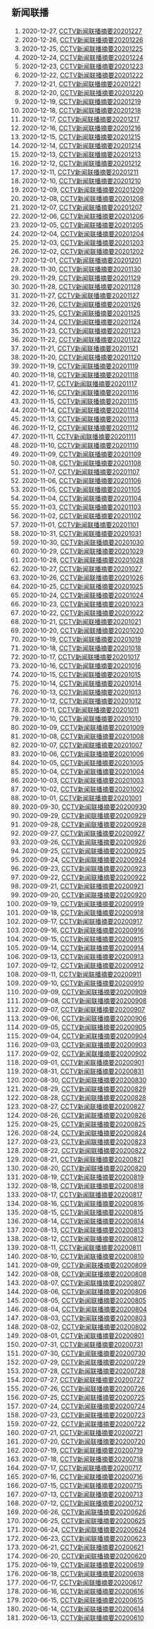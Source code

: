 ## 新闻联播
1. 2020-12-27, [CCTV新闻联播摘要20201227](xwlb20201227.md)
1. 2020-12-26, [CCTV新闻联播摘要20201226](xwlb20201226.md)
1. 2020-12-25, [CCTV新闻联播摘要20201225](xwlb20201225.md)
1. 2020-12-24, [CCTV新闻联播摘要20201224](xwlb20201224.md)
1. 2020-12-23, [CCTV新闻联播摘要20201223](xwlb20201223.md)
1. 2020-12-22, [CCTV新闻联播摘要20201222](xwlb20201222.md)
1. 2020-12-21, [CCTV新闻联播摘要20201221](xwlb20201221.md)
1. 2020-12-20, [CCTV新闻联播摘要20201220](xwlb20201220.md)
1. 2020-12-19, [CCTV新闻联播摘要20201219](xwlb20201219.md)
1. 2020-12-18, [CCTV新闻联播摘要20201218](xwlb20201218.md)
1. 2020-12-17, [CCTV新闻联播摘要20201217](xwlb20201217.md)
1. 2020-12-16, [CCTV新闻联播摘要20201216](xwlb20201216.md)
1. 2020-12-15, [CCTV新闻联播摘要20201215](xwlb20201215.md)
1. 2020-12-14, [CCTV新闻联播摘要20201214](xwlb20201214.md)
1. 2020-12-13, [CCTV新闻联播摘要20201213](xwlb20201213.md)
1. 2020-12-12, [CCTV新闻联播摘要20201212](xwlb20201212.md)
1. 2020-12-11, [CCTV新闻联播摘要20201211](xwlb20201211.md)
1. 2020-12-10, [CCTV新闻联播摘要20201210](xwlb20201210.md)
1. 2020-12-09, [CCTV新闻联播摘要20201209](xwlb20201209.md)
1. 2020-12-08, [CCTV新闻联播摘要20201208](xwlb20201208.md)
1. 2020-12-07, [CCTV新闻联播摘要20201207](xwlb20201207.md)
1. 2020-12-06, [CCTV新闻联播摘要20201206](xwlb20201206.md)
1. 2020-12-05, [CCTV新闻联播摘要20201205](xwlb20201205.md)
1. 2020-12-04, [CCTV新闻联播摘要20201204](xwlb20201204.md)
1. 2020-12-03, [CCTV新闻联播摘要20201203](xwlb20201203.md)
1. 2020-12-02, [CCTV新闻联播摘要20201202](xwlb20201202.md)
1. 2020-12-01, [CCTV新闻联播摘要20201201](xwlb20201201.md)
1. 2020-11-30, [CCTV新闻联播摘要20201130](xwlb20201130.md)
1. 2020-11-29, [CCTV新闻联播摘要20201129](xwlb20201129.md)
1. 2020-11-28, [CCTV新闻联播摘要20201128](xwlb20201128.md)
1. 2020-11-27, [CCTV新闻联播摘要20201127](xwlb20201127.md)
1. 2020-11-26, [CCTV新闻联播摘要20201126](xwlb20201126.md)
1. 2020-11-25, [CCTV新闻联播摘要20201125](xwlb20201125.md)
1. 2020-11-24, [CCTV新闻联播摘要20201124](xwlb20201124.md)
1. 2020-11-23, [CCTV新闻联播摘要20201123](xwlb20201123.md)
1. 2020-11-22, [CCTV新闻联播摘要20201122](xwlb20201122.md)
1. 2020-11-21, [CCTV新闻联播摘要20201121](xwlb20201121.md)
1. 2020-11-20, [CCTV新闻联播摘要20201120](xwlb20201120.md)
1. 2020-11-19, [CCTV新闻联播摘要20201119](xwlb20201119.md)
1. 2020-11-18, [CCTV新闻联播摘要20201118](xwlb20201118.md)
1. 2020-11-17, [CCTV新闻联播摘要20201117](xwlb20201117.md)
1. 2020-11-16, [CCTV新闻联播摘要20201116](xwlb20201116.md)
1. 2020-11-15, [CCTV新闻联播摘要20201115](xwlb20201115.md)
1. 2020-11-14, [CCTV新闻联播摘要20201114](xwlb20201114.md)
1. 2020-11-13, [CCTV新闻联播摘要20201113](xwlb20201113.md)
1. 2020-11-12, [CCTV新闻联播摘要20201112](xwlb20201112.md)
1. 2020-11-11, [CCTV新闻联播摘要20201111](xwlb20201111.md)
1. 2020-11-10, [CCTV新闻联播摘要20201110](xwlb20201110.md)
1. 2020-11-09, [CCTV新闻联播摘要20201109](xwlb20201109.md)
1. 2020-11-08, [CCTV新闻联播摘要20201108](xwlb20201108.md)
1. 2020-11-07, [CCTV新闻联播摘要20201107](xwlb20201107.md)
1. 2020-11-06, [CCTV新闻联播摘要20201106](xwlb20201106.md)
1. 2020-11-05, [CCTV新闻联播摘要20201105](xwlb20201105.md)
1. 2020-11-04, [CCTV新闻联播摘要20201104](xwlb20201104.md)
1. 2020-11-03, [CCTV新闻联播摘要20201103](xwlb20201103.md)
1. 2020-11-02, [CCTV新闻联播摘要20201102](xwlb20201102.md)
1. 2020-11-01, [CCTV新闻联播摘要20201101](xwlb20201101.md)
1. 2020-10-31, [CCTV新闻联播摘要20201031](xwlb20201031.md)
1. 2020-10-30, [CCTV新闻联播摘要20201030](xwlb20201030.md)
1. 2020-10-29, [CCTV新闻联播摘要20201029](xwlb20201029.md)
1. 2020-10-28, [CCTV新闻联播摘要20201028](xwlb20201028.md)
1. 2020-10-27, [CCTV新闻联播摘要20201027](xwlb20201027.md)
1. 2020-10-26, [CCTV新闻联播摘要20201026](xwlb20201026.md)
1. 2020-10-25, [CCTV新闻联播摘要20201025](xwlb20201025.md)
1. 2020-10-24, [CCTV新闻联播摘要20201024](xwlb20201024.md)
1. 2020-10-23, [CCTV新闻联播摘要20201023](xwlb20201023.md)
1. 2020-10-22, [CCTV新闻联播摘要20201022](xwlb20201022.md)
1. 2020-10-21, [CCTV新闻联播摘要20201021](xwlb20201021.md)
1. 2020-10-20, [CCTV新闻联播摘要20201020](xwlb20201020.md)
1. 2020-10-19, [CCTV新闻联播摘要20201019](xwlb20201019.md)
1. 2020-10-18, [CCTV新闻联播摘要20201018](xwlb20201018.md)
1. 2020-10-17, [CCTV新闻联播摘要20201017](xwlb20201017.md)
1. 2020-10-16, [CCTV新闻联播摘要20201016](xwlb20201016.md)
1. 2020-10-15, [CCTV新闻联播摘要20201015](xwlb20201015.md)
1. 2020-10-14, [CCTV新闻联播摘要20201014](xwlb20201014.md)
1. 2020-10-13, [CCTV新闻联播摘要20201013](xwlb20201013.md)
1. 2020-10-12, [CCTV新闻联播摘要20201012](xwlb20201012.md)
1. 2020-10-11, [CCTV新闻联播摘要20201011](xwlb20201011.md)
1. 2020-10-10, [CCTV新闻联播摘要20201010](xwlb20201010.md)
1. 2020-10-09, [CCTV新闻联播摘要20201009](xwlb20201009.md)
1. 2020-10-08, [CCTV新闻联播摘要20201008](xwlb20201008.md)
1. 2020-10-07, [CCTV新闻联播摘要20201007](xwlb20201007.md)
1. 2020-10-06, [CCTV新闻联播摘要20201006](xwlb20201006.md)
1. 2020-10-05, [CCTV新闻联播摘要20201005](xwlb20201005.md)
1. 2020-10-04, [CCTV新闻联播摘要20201004](xwlb20201004.md)
1. 2020-10-03, [CCTV新闻联播摘要20201003](xwlb20201003.md)
1. 2020-10-02, [CCTV新闻联播摘要20201002](xwlb20201002.md)
1. 2020-10-01, [CCTV新闻联播摘要20201001](xwlb20201001.md)
1. 2020-09-30, [CCTV新闻联播摘要20200930](xwlb20200930.md)
1. 2020-09-29, [CCTV新闻联播摘要20200929](xwlb20200929.md)
1. 2020-09-28, [CCTV新闻联播摘要20200928](xwlb20200928.md)
1. 2020-09-27, [CCTV新闻联播摘要20200927](xwlb20200927.md)
1. 2020-09-26, [CCTV新闻联播摘要20200926](xwlb20200926.md)
1. 2020-09-25, [CCTV新闻联播摘要20200925](xwlb20200925.md)
1. 2020-09-24, [CCTV新闻联播摘要20200924](xwlb20200924.md)
1. 2020-09-23, [CCTV新闻联播摘要20200923](xwlb20200923.md)
1. 2020-09-22, [CCTV新闻联播摘要20200922](xwlb20200922.md)
1. 2020-09-21, [CCTV新闻联播摘要20200921](xwlb20200921.md)
1. 2020-09-20, [CCTV新闻联播摘要20200920](xwlb20200920.md)
1. 2020-09-19, [CCTV新闻联播摘要20200919](xwlb20200919.md)
1. 2020-09-18, [CCTV新闻联播摘要20200918](xwlb20200918.md)
1. 2020-09-17, [CCTV新闻联播摘要20200917](xwlb20200917.md)
1. 2020-09-16, [CCTV新闻联播摘要20200916](xwlb20200916.md)
1. 2020-09-15, [CCTV新闻联播摘要20200915](xwlb20200915.md)
1. 2020-09-14, [CCTV新闻联播摘要20200914](xwlb20200914.md)
1. 2020-09-13, [CCTV新闻联播摘要20200913](xwlb20200913.md)
1. 2020-09-12, [CCTV新闻联播摘要20200912](xwlb20200912.md)
1. 2020-09-11, [CCTV新闻联播摘要20200911](xwlb20200911.md)
1. 2020-09-10, [CCTV新闻联播摘要20200910](xwlb20200910.md)
1. 2020-09-09, [CCTV新闻联播摘要20200909](xwlb20200909.md)
1. 2020-09-08, [CCTV新闻联播摘要20200908](xwlb20200908.md)
1. 2020-09-07, [CCTV新闻联播摘要20200907](xwlb20200907.md)
1. 2020-09-06, [CCTV新闻联播摘要20200906](xwlb20200906.md)
1. 2020-09-05, [CCTV新闻联播摘要20200905](xwlb20200905.md)
1. 2020-09-04, [CCTV新闻联播摘要20200904](xwlb20200904.md)
1. 2020-09-03, [CCTV新闻联播摘要20200903](xwlb20200903.md)
1. 2020-09-02, [CCTV新闻联播摘要20200902](xwlb20200902.md)
1. 2020-09-01, [CCTV新闻联播摘要20200901](xwlb20200901.md)
1. 2020-08-31, [CCTV新闻联播摘要20200831](xwlb20200831.md)
1. 2020-08-30, [CCTV新闻联播摘要20200830](xwlb20200830.md)
1. 2020-08-29, [CCTV新闻联播摘要20200829](xwlb20200829.md)
1. 2020-08-28, [CCTV新闻联播摘要20200828](xwlb20200828.md)
1. 2020-08-27, [CCTV新闻联播摘要20200827](xwlb20200827.md)
1. 2020-08-26, [CCTV新闻联播摘要20200826](xwlb20200826.md)
1. 2020-08-25, [CCTV新闻联播摘要20200825](xwlb20200825.md)
1. 2020-08-24, [CCTV新闻联播摘要20200824](xwlb20200824.md)
1. 2020-08-23, [CCTV新闻联播摘要20200823](xwlb20200823.md)
1. 2020-08-22, [CCTV新闻联播摘要20200822](xwlb20200822.md)
1. 2020-08-21, [CCTV新闻联播摘要20200821](xwlb20200821.md)
1. 2020-08-20, [CCTV新闻联播摘要20200820](xwlb20200820.md)
1. 2020-08-19, [CCTV新闻联播摘要20200819](xwlb20200819.md)
1. 2020-08-18, [CCTV新闻联播摘要20200818](xwlb20200818.md)
1. 2020-08-17, [CCTV新闻联播摘要20200817](xwlb20200817.md)
1. 2020-08-16, [CCTV新闻联播摘要20200816](xwlb20200816.md)
1. 2020-08-15, [CCTV新闻联播摘要20200815](xwlb20200815.md)
1. 2020-08-14, [CCTV新闻联播摘要20200814](xwlb20200814.md)
1. 2020-08-13, [CCTV新闻联播摘要20200813](xwlb20200813.md)
1. 2020-08-12, [CCTV新闻联播摘要20200812](xwlb20200812.md)
1. 2020-08-11, [CCTV新闻联播摘要20200811](xwlb20200811.md)
1. 2020-08-10, [CCTV新闻联播摘要20200810](xwlb20200810.md)
1. 2020-08-09, [CCTV新闻联播摘要20200809](xwlb20200809.md)
1. 2020-08-08, [CCTV新闻联播摘要20200808](xwlb20200808.md)
1. 2020-08-07, [CCTV新闻联播摘要20200807](xwlb20200807.md)
1. 2020-08-06, [CCTV新闻联播摘要20200806](xwlb20200806.md)
1. 2020-08-05, [CCTV新闻联播摘要20200805](xwlb20200805.md)
1. 2020-08-04, [CCTV新闻联播摘要20200804](xwlb20200804.md)
1. 2020-08-03, [CCTV新闻联播摘要20200803](xwlb20200803.md)
1. 2020-08-02, [CCTV新闻联播摘要20200802](xwlb20200802.md)
1. 2020-08-01, [CCTV新闻联播摘要20200801](xwlb20200801.md)
1. 2020-07-31, [CCTV新闻联播摘要20200731](xwlb20200731.md)
1. 2020-07-30, [CCTV新闻联播摘要20200730](xwlb20200730.md)
1. 2020-07-29, [CCTV新闻联播摘要20200729](xwlb20200729.md)
1. 2020-07-28, [CCTV新闻联播摘要20200728](xwlb20200728.md)
1. 2020-07-27, [CCTV新闻联播摘要20200727](xwlb20200727.md)
1. 2020-07-26, [CCTV新闻联播摘要20200726](xwlb20200726.md)
1. 2020-07-25, [CCTV新闻联播摘要20200725](xwlb20200725.md)
1. 2020-07-24, [CCTV新闻联播摘要20200724](xwlb20200724.md)
1. 2020-07-23, [CCTV新闻联播摘要20200723](xwlb20200723.md)
1. 2020-07-22, [CCTV新闻联播摘要20200722](xwlb20200722.md)
1. 2020-07-21, [CCTV新闻联播摘要20200721](xwlb20200721.md)
1. 2020-07-20, [CCTV新闻联播摘要20200720](xwlb20200720.md)
1. 2020-07-19, [CCTV新闻联播摘要20200719](xwlb20200719.md)
1. 2020-07-18, [CCTV新闻联播摘要20200718](xwlb20200718.md)
1. 2020-07-17, [CCTV新闻联播摘要20200717](xwlb20200717.md)
1. 2020-07-16, [CCTV新闻联播摘要20200716](xwlb20200716.md)
1. 2020-07-15, [CCTV新闻联播摘要20200715](xwlb20200715.md)
1. 2020-07-13, [CCTV新闻联播摘要20200713](xwlb20200713.md)
1. 2020-07-12, [CCTV新闻联播摘要20200712](xwlb20200712.md)
1. 2020-06-26, [CCTV新闻联播摘要20200626](xwlb20200626.md)
1. 2020-06-25, [CCTV新闻联播摘要20200625](xwlb20200625.md)
1. 2020-06-24, [CCTV新闻联播摘要20200624](xwlb20200624.md)
1. 2020-06-23, [CCTV新闻联播摘要20200623](xwlb20200623.md)
1. 2020-06-21, [CCTV新闻联播摘要20200621](xwlb20200621.md)
1. 2020-06-20, [CCTV新闻联播摘要20200620](xwlb20200620.md)
1. 2020-06-19, [CCTV新闻联播摘要20200619](xwlb20200619.md)
1. 2020-06-18, [CCTV新闻联播摘要20200618](xwlb20200618.md)
1. 2020-06-17, [CCTV新闻联播摘要20200617](xwlb20200617.md)
1. 2020-06-16, [CCTV新闻联播摘要20200616](xwlb20200616.md)
1. 2020-06-15, [CCTV新闻联播摘要20200615](xwlb20200615.md)
1. 2020-06-14, [CCTV新闻联播摘要20200614](xwlb20200614.md)
1. 2020-06-13, [CCTV新闻联播摘要20200610](xwlb20200612.md)
